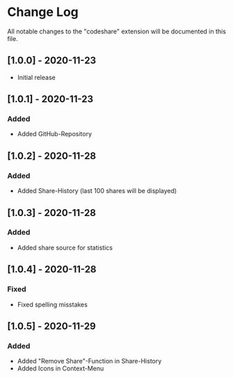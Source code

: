 # Change Log

All notable changes to the "codeshare" extension will be documented in this file.

## [1.0.0] - 2020-11-23

- Initial release

## [1.0.1] - 2020-11-23

### Added

- Added GitHub-Repository

## [1.0.2] - 2020-11-28

### Added

- Added Share-History (last 100 shares will be displayed)

## [1.0.3] - 2020-11-28

### Added

- Added share source for statistics

## [1.0.4] - 2020-11-28

### Fixed

- Fixed spelling misstakes

## [1.0.5] - 2020-11-29

### Added

- Added "Remove Share"-Function in Share-History
- Added Icons in Context-Menu
